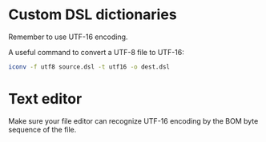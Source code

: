 # Custom DSL dictionaries


Remember to use UTF-16 encoding.

A useful command to convert a UTF-8 file to UTF-16:

```bash
iconv -f utf8 source.dsl -t utf16 -o dest.dsl
```


# Text editor

Make sure your file editor can recognize UTF-16 encoding by the BOM byte sequence of the file.
